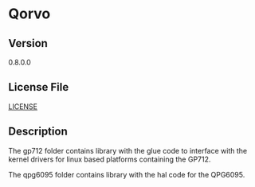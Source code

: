 # Qorvo

## Version

0.8.0.0

## License File

[LICENSE](LICENSE.txt)

## Description

The gp712 folder contains library with the glue code to interface with the kernel drivers for linux based platforms containing the GP712.

The qpg6095 folder contains library with the hal code for the QPG6095.

